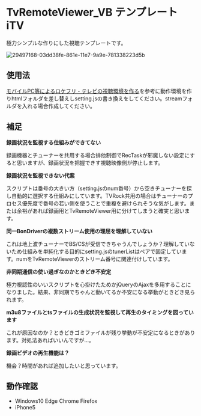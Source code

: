 # TvRemoteViewer_VB テンプレート iTV

極力シンプルな作りにした視聴テンプレートです。

![29497168-03dd38fe-861e-11e7-9a9e-781338223d5b](https://user-images.githubusercontent.com/31256039/29584030-6cf4a3e0-87bd-11e7-9997-8e67f509eb3c.png)


## 使用法

<a href="http://vladi.cocolog-nifty.com/blog/2014/10/iphoneandroidpc.html" target="_blank">モバイルPC等によるロケフリ・テレビの視聴環境を作る</a>を参考に動作環境を作りhtmlフォルダを差し替えしsetting.jsの書き換えをしてください。streamフォルダを入れる場合作成してください。

## 補足

**録画状況を監視する仕組みができてない**

録画機器とチューナーを共用する場合排他制御でRecTaskが邪魔しない設定にすると思いますが、録画状況を把握できす視聴映像側が停止します。

**録画状況を監視できない代案**

スクリプトは番号の大きい方（setting.jsのnum番号）から空きチューナーを探し自動的に選択する仕組みにしています。TVRock共用の場合はチューナーのプロセス優先度で番号の若い側を使うことで重複を避けられそうな気がします。または余裕があれば録画用とTvRemoteViewer用に分けてしまうと確実と思います。

**同一BonDriverの複数ストリーム使用の理屈を理解していない**

これは地上波チューナーでBS/CSが受信できちゃうんでしょうか？理解していないため仕組みを単純化する目的にsetting.jsのtunerListはペアで固定しています。numをTvRemoteViewerのストリーム番号に関連付けしています。

**非同期通信の使い過ぎなのかときどき不安定**

極力視認性のいいスクリプトを心掛けたためかjQueryのAjaxを多用することになりました。結果、非同期でちゃんと動いてるか不安になる挙動がときどき見られます。

**m3u8ファイルとtsファイルの生成状況を監視して再生のタイミングを図っています**

これが原因なのか？ときどきゴミファイルが残り挙動が不安定になるときがあります。対処法あればいいんですが…。

**録画ビデオの再生機能は？**

機会？時間があれば追加したいと思っています。

## 動作確認

- Windows10 Edge Chrome Firefox 
- iPhone5
